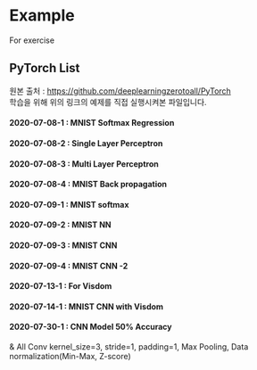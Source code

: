 # Example
For exercise

PyTorch List
---------------------

원본 출처 : <https://github.com/deeplearningzerotoall/PyTorch>    
학습을 위해 위의 링크의 예제를 직접 실행시켜본 파일입니다.

#### 2020-07-08-1 : MNIST Softmax Regression   
#### 2020-07-08-2 : Single Layer Perceptron    
#### 2020-07-08-3 : Multi Layer Perceptron   
#### 2020-07-08-4 : MNIST Back propagation   

#### 2020-07-09-1 : MNIST softmax  
#### 2020-07-09-2 : MNIST NN   
#### 2020-07-09-3 : MNIST CNN  
#### 2020-07-09-4 : MNIST CNN -2   

#### 2020-07-13-1 : For Visdom   
#### 2020-07-14-1 : MNIST CNN with Visdom


#### 2020-07-30-1 : CNN Model 50% Accuracy   
& All Conv kernel_size=3, stride=1, padding=1, Max Pooling, Data normalization(Min-Max, Z-score)

